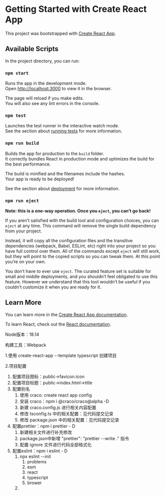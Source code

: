 # Getting Started with Create React App

This project was bootstrapped with [Create React App](https://github.com/facebook/create-react-app).

## Available Scripts

In the project directory, you can run:

### `npm start`

Runs the app in the development mode.\
Open [http://localhost:3000](http://localhost:3000) to view it in the browser.

The page will reload if you make edits.\
You will also see any lint errors in the console.

### `npm test`

Launches the test runner in the interactive watch mode.\
See the section about [running tests](https://facebook.github.io/create-react-app/docs/running-tests) for more information.

### `npm run build`

Builds the app for production to the `build` folder.\
It correctly bundles React in production mode and optimizes the build for the best performance.

The build is minified and the filenames include the hashes.\
Your app is ready to be deployed!

See the section about [deployment](https://facebook.github.io/create-react-app/docs/deployment) for more information.

### `npm run eject`

**Note: this is a one-way operation. Once you `eject`, you can’t go back!**

If you aren’t satisfied with the build tool and configuration choices, you can `eject` at any time. This command will remove the single build dependency from your project.

Instead, it will copy all the configuration files and the transitive dependencies (webpack, Babel, ESLint, etc) right into your project so you have full control over them. All of the commands except `eject` will still work, but they will point to the copied scripts so you can tweak them. At this point you’re on your own.

You don’t have to ever use `eject`. The curated feature set is suitable for small and middle deployments, and you shouldn’t feel obligated to use this feature. However we understand that this tool wouldn’t be useful if you couldn’t customize it when you are ready for it.

## Learn More

You can learn more in the [Create React App documentation](https://facebook.github.io/create-react-app/docs/getting-started).

To learn React, check out the [React documentation](https://reactjs.org/).

Node版本：18.14

构建工具：Webpack

1.使用 create-react-app --template typescript 创建项目

2.项目配置

1.  配置项目图标：public->favicon.icon
2.  配置项目标题：public->index.html->title
3.  配置别名
    1.  使用 craco: create react app config
    2.  安装 craco：npm i @craco/craco@alpha -D
    3.  新建 craco.config.js 进行相关内容配置
    4.  修改 tsconfig.ts 中的相关配置：见代码提交记录
    5.  修改 package.json 中的相关配置：见代码提交记录
4.  配置prettier：npm i prettier - D
    1.  新建相关文件进行补充修改
    2.  package.json中新增 "prettier": "prettier --write ." 指令
    3.  配置 ignore 文件进行代码全部格式化
5.  配置eslint：npm i eslint - D
    1.  npx eslint --init
        1.  problems
        2.  esm
        3.  react
        4.  typescript
        5.  brower
    2.
